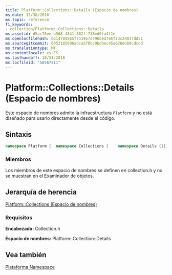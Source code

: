 ```yaml
---
title: Platform::Collections::Details (Espacio de nombres)
ms.date: 12/30/2016
ms.topic: reference
f1_keywords:
- collection/Platform::Collections::Details
ms.assetid: d5ac76ee-b568-4841-882f-738ed6fa4f1e
ms.openlocfilehash: b61470d865f751957d796bed7ebf23c24037dd51
ms.sourcegitcommit: 6052185696adca270bc9bdbec45a626dd89cdcdd
ms.translationtype: MT
ms.contentlocale: es-ES
ms.lasthandoff: 10/31/2018
ms.locfileid: "50567211"
---
```

# <a name="platformcollectionsdetails-namespace"></a>Platform::Collections::Details (Espacio de nombres)

Este espacio de nombres admite la infraestructura `Platform` y no está diseñado para usarlo directamente desde el código.

## <a name="syntax"></a>Sintaxis

```cpp
namespace Platform {  namespace Collections {    namespace Details {}}}
```

### <a name="members"></a>Miembros

Los miembros de este espacio de nombres se definen en collection.h y no se muestran en el Examinador de objetos.

## <a name="inheritance-hierarchy"></a>Jerarquía de herencia

[Platform::Collections (Espacio de nombres)](../cppcx/platform-collections-namespace.md)

### <a name="requirements"></a>Requisitos

**Encabezado:** Collection.h

**Espacio de nombres:** Platform::Collection::Details

## <a name="see-also"></a>Vea también

[Plataforma Namespace](platform-namespace-c-cx.md)
